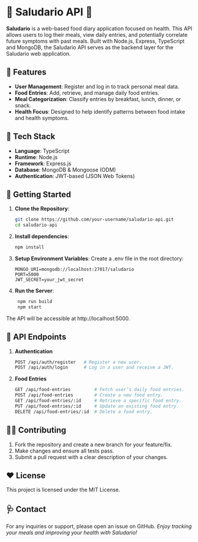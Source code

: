
# 🥑 Saludario API 🍏

**Saludario** is a web-based food diary application focused on health. This API allows users to log their meals, view daily entries, and potentially correlate future symptoms with past meals. Built with Node.js, Express, TypeScript and MongoDB, the Saludario API serves as the backend layer for the Saludario web application.

## 🍒 Features

- **User Management**: Register and log in to track personal meal data.
- **Food Entries**: Add, retrieve, and manage daily food entries.
- **Meal Categorization**: Classify entries by breakfast, lunch, dinner, or snack.
- **Health Focus**: Designed to help identify patterns between food intake and health symptoms.

## 🥦 Tech Stack

- **Language**: TypeScript  
- **Runtime**: Node.js  
- **Framework**: Express.js  
- **Database**: MongoDB & Mongoose (ODM)  
- **Authentication**: JWT-based (JSON Web Tokens)

## 🍇 Getting Started

1. **Clone the Repository**:
   ```bash
   git clone https://github.com/your-username/saludario-api.git
   cd saludario-api
   ```
2. **Install dependencies**:
   ```bash
   npm install
   ```
3. **Setup Environment Variables**: Create a .env file in the root directory:
    ```env
    MONGO_URI=mongodb://localhost:27017/saludario
    PORT=5000
    JWT_SECRET=your_jwt_secret
    ```
4. **Run the Server**:
   ```bash
    npm run build
    npm start
    ```
The API will be accessible at http://localhost:5000. 

## 🍉 API Endpoints
1. **Authentication**
   ```bash    
   POST /api/auth/register   # Register a new user.
   POST /api/auth/login      # Log in a user and receive a JWT.
   ```

2. **Food Entries**
    ```bash
    GET /api/food-entries         # Fetch user’s daily food entries.
    POST /api/food-entries        # Create a new food entry.
    GET /api/food-entries/:id     # Retrieve a specific food entry.
    PUT /api/food-entries/:id     # Update an existing food entry.
    DELETE /api/food-entries/:id  # Delete a food entry.
    ```

## 🏋️‍♂️ Contributing
1. Fork the repository and create a new branch for your feature/fix.
2. Make changes and ensure all tests pass.
3. Submit a pull request with a clear description of your changes.

 ## ❤️ License
This project is licensed under the MIT License.

## 🩺 Contact
For any inquiries or support, please open an issue on GitHub.
*Enjoy tracking your meals and improving your health with Saludario!*
